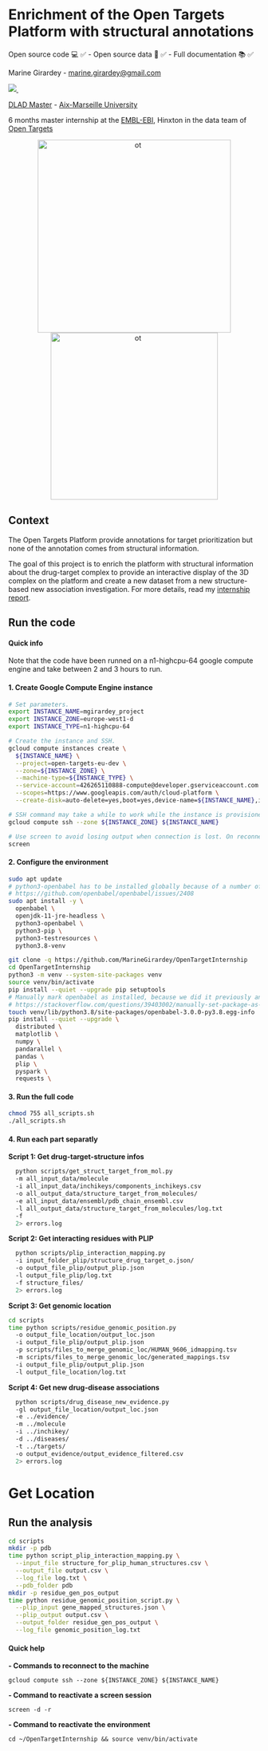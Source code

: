 # Enrichment of the Open Targets Platform with structural annotations

Open source code :computer:	:white_check_mark:	- Open source data :dna: :white_check_mark:	- Full documentation :books: :white_check_mark:	

Marine Girardey - marine.girardey@gmail.com

<a href="https://www.linkedin.com/in/marine-girardey/">
  <img src="https://img.shields.io/badge/linkedin-%230077B5.svg?&style=for-the-badge&logo=linkedin&logoColor=white" />
</a>&nbsp;&nbsp;

[DLAD Master](https://formations.univ-amu.fr/fr/master/5SBI/PRSBI5AB) - [Aix-Marseille University](https://www.univ-amu.fr/en)

6 months master internship at the [EMBL-EBI](https://www.ebi.ac.uk/), Hinxton in the data team of [Open Targets](https://www.opentargets.org/)

<p align='center'>
  <img width="387" alt="ot" src="https://user-images.githubusercontent.com/77064839/176146051-e7d298d7-7863-4a12-978f-6514f6cd8eb3.png">
  <img width="335" alt="ot" src="https://user-images.githubusercontent.com/77064839/176423103-8755774d-af4c-4997-8804-5ae0854d1096.png">
</p>

## Context

The Open Targets Platform provide annotations for target prioritization but none of the annotation comes from structural information.

The goal of this project is to enrich the platform with structural information about the drug-target complex to provide an interactive display 
of the 3D complex on the platform and create a new dataset from a new structure-based new association investigation.
For more details, read my [internship report]().

## Run the code

#### Quick info

Note that the code have been runned on a n1-highcpu-64 google compute engine and take between 2 and 3 hours to run.

#### 1. Create Google Compute Engine instance

```bash
# Set parameters.
export INSTANCE_NAME=mgirardey_project
export INSTANCE_ZONE=europe-west1-d
export INSTANCE_TYPE=n1-highcpu-64

# Create the instance and SSH.
gcloud compute instances create \
  ${INSTANCE_NAME} \
  --project=open-targets-eu-dev \
  --zone=${INSTANCE_ZONE} \
  --machine-type=${INSTANCE_TYPE} \
  --service-account=426265110888-compute@developer.gserviceaccount.com \
  --scopes=https://www.googleapis.com/auth/cloud-platform \
  --create-disk=auto-delete=yes,boot=yes,device-name=${INSTANCE_NAME},image=projects/ubuntu-os-cloud/global/images/ubuntu-2004-focal-v20210927,mode=rw,size=2000,type=projects/open-targets-eu-dev/zones/europe-west1-d/diskTypes/pd-balanced

# SSH command may take a while to work while the instance is provisioned and configured.
gcloud compute ssh --zone ${INSTANCE_ZONE} ${INSTANCE_NAME}

# Use screen to avoid losing output when connection is lost. On reconnect, the session can be restored with calling `screen -d -r`.
screen
```

#### 2. Configure the environment

```bash
sudo apt update
# python3-openbabel has to be installed globally because of a number of errors in the current PIP packaging
# https://github.com/openbabel/openbabel/issues/2408
sudo apt install -y \
  openbabel \
  openjdk-11-jre-headless \
  python3-openbabel \
  python3-pip \
  python3-testresources \
  python3.8-venv

git clone -q https://github.com/MarineGirardey/OpenTargetInternship
cd OpenTargetInternship
python3 -m venv --system-site-packages venv
source venv/bin/activate
pip install --quiet --upgrade pip setuptools
# Manually mark openbabel as installed, because we did it previously and we don't want pip to try to install the broken PyPi version
# https://stackoverflow.com/questions/39403002/manually-set-package-as-installed-in-python-pip
touch venv/lib/python3.8/site-packages/openbabel-3.0.0-py3.8.egg-info
pip install --quiet --upgrade \
  distributed \
  matplotlib \
  numpy \
  pandarallel \
  pandas \
  plip \
  pyspark \
  requests \
```

#### 3. Run the full code

```bash
chmod 755 all_scripts.sh
./all_scripts.sh
```

#### 4. Run each part separatly

**Script 1: Get drug-target-structure infos**
```bash
  python scripts/get_struct_target_from_mol.py
  -m all_input_data/molecule
  -i all_input_data/inchikeys/components_inchikeys.csv
  -o all_output_data/structure_target_from_molecules/
  -e all_input_data/ensembl/pdb_chain_ensembl.csv
  -l all_output_data/structure_target_from_molecules/log.txt
  -f 
  2> errors.log
```

**Script 2: Get interacting residues with PLIP**
```bash
  python scripts/plip_interaction_mapping.py
  -i input_folder_plip/structure_drug_target_o.json/
  -o output_file_plip/output_plip.json
  -l output_file_plip/log.txt
  -f structure_files/ 
  2> errors.log
```

**Script 3: Get genomic location**
```bash
cd scripts
time python scripts/residue_genomic_position.py 
  -o output_file_location/output_loc.json
  -i output_file_plip/output_plip.json 
  -p scripts/files_to_merge_genomic_loc/HUMAN_9606_idmapping.tsv
  -m scripts/files_to_merge_genomic_loc/generated_mappings.tsv
  -i output_file_plip/output_plip.json
  -l output_file_location/log.txt
```

**Script 4: Get new drug-disease associations**
```bash
  python scripts/drug_disease_new_evidence.py
  -gl output_file_location/output_loc.json
  -e ../evidence/
  -m ../molecule
  -i ../inchikey/
  -d ../diseases/
  -t ../targets/
  -o output_evidence/output_evidence_filtered.csv
  2> errors.log
```

# Get Location

## Run the analysis
```bash
cd scripts
mkdir -p pdb
time python script_plip_interaction_mapping.py \
  --input_file structure_for_plip_human_structures.csv \
  --output_file output.csv \
  --log_file log.txt \
  --pdb_folder pdb
mkdir -p residue_gen_pos_output
time python residue_genomic_position_script.py \
  --plip_input gene_mapped_structures.json \
  --plip_output output.csv \
  --output_folder residue_gen_pos_output \
  --log_file genomic_position_log.txt
```

#### Quick help

**- Commands to reconnect to the machine**

`gcloud compute ssh --zone ${INSTANCE_ZONE} ${INSTANCE_NAME}`

**- Command to reactivate a screen session**

`screen -d -r`

**- Command to reactivate the environment**

`cd ~/OpenTargetInternship && source venv/bin/activate`
